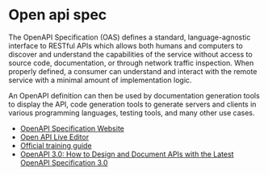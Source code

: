 # Open api spec

The OpenAPI Specification (OAS) defines a standard, language-agnostic interface to RESTful APIs which allows both humans and computers to discover and understand the capabilities of the service without access to source code, documentation, or through network traffic inspection. When properly defined, a consumer can understand and interact with the remote service with a minimal amount of implementation logic.

An OpenAPI definition can then be used by documentation generation tools to display the API, code generation tools to generate servers and clients in various programming languages, testing tools, and many other use cases.

- [OpenAPI Specification Website](https://swagger.io/specification/)
- [Open API Live Editor](https://swagger.io/tools/swagger-editor/)
- [Official training guide](https://swagger.io/docs/specification/about/)
- [OpenAPI 3.0: How to Design and Document APIs with the Latest OpenAPI Specification 3.0](https://www.youtube.com/watch?v=6kwmW_p_Tig)
